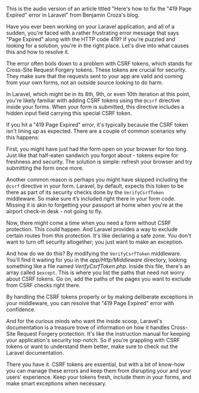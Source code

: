 This is the audio version of an article titled "Here's how to fix the "419 Page Expired" error in Laravel" from Benjamin Croza's blog.

Have you ever been working on your Laravel application, and all of a sudden, you're faced with a rather frustrating error message that says "Page Expired" along with the HTTP code 419? If you're puzzled and looking for a solution, you're in the right place. Let's dive into what causes this and how to resolve it.

The error often boils down to a problem with CSRF tokens, which stands for Cross-Site Request Forgery tokens. These tokens are crucial for security. They make sure that the requests sent to your app are valid and coming from your own forms, not an outside source looking to do harm.

In Laravel, which might be in its 8th, 9th, or even 10th iteration at this point, you're likely familiar with adding CSRF tokens using the `@csrf` directive inside your forms. When your form is submitted, this directive includes a hidden input field carrying this special CSRF token.

If you hit a "419 Page Expired" error, it's typically because the CSRF token isn't lining up as expected. There are a couple of common scenarios why this happens:

First, you might have just had the form open on your browser for too long. Just like that half-eaten sandwich you forgot about - tokens expire for freshness and security. The solution is simple: refresh your browser and try submitting the form once more.

Another common reason is perhaps you might have skipped including the `@csrf` directive in your form. Laravel, by default, expects this token to be there as part of its security checks done by the `VerifyCsrfToken` middleware. So make sure it’s included right there in your form code. Missing it is akin to forgetting your passport at home when you're at the airport check-in desk - not going to fly.

Now, there might come a time when you need a form without CSRF protection. This could happen. And Laravel provides a way to exclude certain routes from this protection. It's like declaring a safe zone. You don't want to turn off security altogether; you just want to make an exception.

And how do we do this? By modifying the `VerifyCsrfToken` middleware. You'll find it waiting for you in the *app/Http/Middleware* directory, looking something like a file named *VerifyCsrfToken.php*. Inside this file, there's an array called `$except`. This is where you list the paths that need not worry about CSRF tokens. Go on, add the paths of the pages you want to exclude from CSRF checks right there.

By handling the CSRF tokens properly or by making deliberate exceptions in your middleware, you can resolve that "419 Page Expired" error with confidence.

And for the curious minds who want the inside scoop, Laravel's documentation is a treasure trove of information on how it handles Cross-Site Request Forgery protection. It's like the instruction manual for keeping your application's security top-notch. So if you're grappling with CSRF tokens or want to understand them better, make sure to check out the Laravel documentation. 

There you have it. CSRF tokens are essential, but with a bit of know-how you can manage these errors and keep them from disrupting your and your users' experience. Keep your tokens fresh, include them in your forms, and make smart exceptions when necessary.
